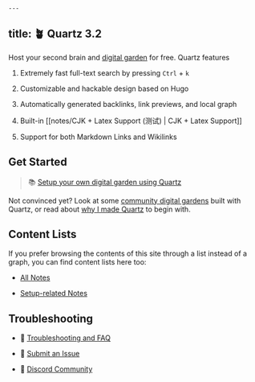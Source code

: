     ---

## title: 🪴 Quartz 3.2

Host your second brain and [digital garden](https://jzhao.xyz/posts/networked-thought) for free. Quartz features

1. Extremely fast full-text search by pressing `Ctrl` + `k`

2. Customizable and hackable design based on Hugo

3. Automatically generated backlinks, link previews, and local graph

4. Built-in [[notes/CJK + Latex Support (测试) | CJK + Latex Support]]

5. Support for both Markdown Links and Wikilinks

## Get Started

> 📚 [Setup your own digital garden using Quartz](notes/setup.md)

Not convinced yet? Look at some [community digital gardens](notes/showcase.md) built with Quartz, or read about [why I made Quartz](notes/philosophy.md) to begin with.

## Content Lists

If you prefer browsing the contents of this site through a list instead of a graph, you can find content lists here too:

-   [All Notes](/notes)

-   [Setup-related Notes](/tags/setup)

## Troubleshooting

-   🚧 [Troubleshooting and FAQ](notes/troubleshooting.md)

-   🐛 [Submit an Issue](https://github.com/jackyzha0/quartz/issues)

-   👀 [Discord Community](https://discord.gg/cRFFHYye7t)
